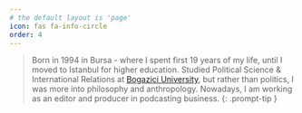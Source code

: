```yaml
---
# the default layout is 'page'
icon: fas fa-info-circle
order: 4
---
```


> Born in 1994 in Bursa - where I spent first 19 years of my life, until I moved to Istanbul for higher education. Studied Political Science & International Relations at [Bogazici University](https://bogazici.edu.tr/en-US/Index), but rather than politics, I was more into philosophy and anthropology. Nowadays, I am working as an editor and producer in podcasting business.
{: .prompt-tip }
